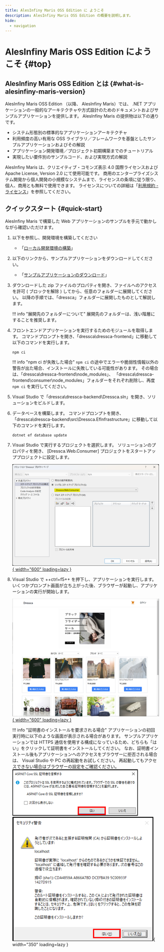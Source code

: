 ```yaml
---
title: AlesInfiny Maris OSS Edition に ようこそ
description: AlesInfiny Maris OSS Edition の概要を説明します。
hide:
  - navigation
---
```


# AlesInfiny Maris OSS Edition にようこそ {#top}

## AlesInfiny Maris OSS Edition とは {#what-is-alesinfiny-maris-version}

AlesInfiny Maris OSS Edition （以降、 AlesInfiny Maris）では、 .NET アプリケーションの一般的なアーキテクチャや方式設計のためのドキュメントおよびサンプルアプリケーションを提供します。
AlesInfiny Maris の提供物は以下の通りです。

- システム形態別の標準的なアプリケーションアーキテクチャ
- 利用頻度の高い有用な OSS ライブラリ／フレームワークを基盤としたサンプルアプリケーションおよびその解説
- アプリケーション開発環境／プロジェクト初期構築までのチュートリアル
- 実現したい要件別のサンプルコード、および実現方式の解説

AlesInfiny Maris は、クリエイティブ・コモンズ表示 4.0 国際ライセンスおよび Apache License, Version 2.0 にて使用可能です。
商用のエンタープライズシステム開発から個人開発の小規模なシステムまで、ライセンスの条項に従う限り、個人、商用とも無料で使用できます。
ライセンスについての詳細は「[利用規約 - ライセンス](about-maris/terms.md#license)」を参照してください。

## クイックスタート {#quick-start}

AlesInfiny Maris で構築した Web アプリケーションのサンプルを手元で動かしながら確認いただけます。

1. 以下を参照し、開発環境を構築してください

    - 「[ローカル開発環境の構築](guidebooks/how-to-develop/local-environment/index.md)」

1. 以下のリンクから、サンプルアプリケーションをダウンロードしてください。

    - 「[サンプルアプリケーションのダウンロード](samples/downloads/dressca.zip)」

1. ダウンロードした zip ファイルのプロパティを開き、ファイルへのアクセスを許可 ( ブロックを解除 ) してから、任意のフォルダーに展開してください。
   以降の手順では、「dressca」フォルダーに展開したものとして解説します。

    !!! info "展開先のフォルダーについて"
        展開先のフォルダーは、浅い階層にすることを推奨します。

1. フロントエンドアプリケーションを実行するためのモジュールを取得します。
   コマンドプロンプトを開き、「dressca\\dressca-frontend」に移動して以下のコマンドを実行します。

    ```winbatch title="フロントエンドアプリケーションの実行に必要なパッケージのインストール"
    npm ci
    ```

    !!! info "npm ci が失敗した場合"
        `npm ci` の途中でエラーや脆弱性情報以外の警告が出た場合、インストールに失敗している可能性があります。
        その場合は、「dressca\\dressca-frontend\\node_modules」、
        「dressca\\dressca-frontend\\consumer\\node_modules」フォルダーをそれぞれ削除し、再度 `npm ci` を実行してください。

1. Visual Studio で「dressca\\dressca-backend\\Dressca.sln」を開き、ソリューションをビルドします。

1. データベースを構築します。
   コマンドプロンプトを開き、「dressca\\dressca-backend\\src\\Dressca.EfInfrastructure」に移動して以下のコマンドを実行します。

    ```winbatch title="SQL Server のデータベース構築"
    dotnet ef database update
    ```

1. Visual Studio で実行するプロジェクトを選択します。
   ソリューションのプロパティを開き、 [Dressca.Web.Consumer] プロジェクトをスタートアッププロジェクトに設定します。

    [![Dressca.Web.Consumer プロジェクトをスタートアッププロジェクトに設定](images/select-startup-project.png){ width="600" loading=lazy }](images/select-startup-project.png)

1. Visual Studio で ++ctrl+f5++ を押下し、アプリケーションを実行します。
   いくつかプロンプト画面が立ち上がった後、ブラウザーが起動し、アプリケーションの実行が開始します。

    [![Dressca トップページ](images/dressca-top.png){ width="600" loading=lazy }](images/dressca-top.png)

    !!! info "証明書のインストールを要求される場合"
        アプリケーションの初回実行時に以下のような画面が表示される場合があります。
        サンプルアプリケーションでは HTTPS 通信を使用する構成になっているため、どちらも「はい」をクリックして証明書をインストールしてください。
        なお、証明書インストール後もアプリケーションへのアクセスをブラウザーに拒否される場合は、 Visual Studio や PC の再起動をお試しください。
        再起動してもアクセスできない場合はブラウザーの設定をご確認ください。
        ![ASP.NET Core SSL 証明書を信頼する](images/trust-aspnet-ssl-certificate.png)
        ![localhost 証明書をインストールする](images/install-localhost-server-certificate.png){ width="350" loading=lazy }
